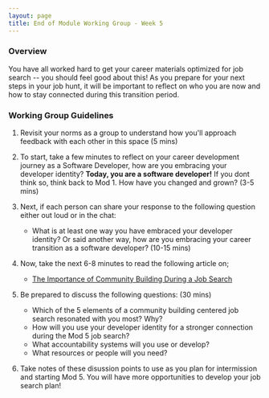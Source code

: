 ```yaml
---
layout: page
title: End of Module Working Group - Week 5
---
```


### Overview
You have all worked hard to get your career materials optimized for job search -- you should feel good about this! As you prepare for your next steps in your job hunt, it will be important to reflect on who you are now and how to stay connected during this transition period. 


### Working Group Guidelines
1. Revisit your norms as a group to understand how you'll approach feedback with each other in this space (5 mins)

2. To start, take a few minutes to reflect on your career development journey as a Software Developer, how are you embracing your developer identity? **Today, you are a software developer!**  If you dont think so, think back to Mod 1. How have you changed and grown? (3-5 mins)

3. Next, if each person can share your response to the following question either out loud or in the chat:  
     * What is at least one way you have embraced your developer identity? Or said another way, how are you embracing your career transition as a software developer? (10-15 mins)
   
4. Now, take the next 6-8 minutes to read the following article on;
    * [The Importance of Community Building During a Job Search](https://www.bethechangecareers.com/the-importance-of-community-building-during-a-job-search/)
    
5.  Be prepared to discuss the following questions: (30 mins) 
    * Which of the 5 elements of a community building centered job search resonated with you most? Why? 
    * How will you use your developer identity for a stronger connection during the Mod 5 job search? 
    * What accountability systems will you use or develop? 
    * What resources or people will you need? 
   
6. Take notes of these disussion points to use as you plan for intermission and starting Mod 5. You will have more opportunities to develop your job search plan! 
    

